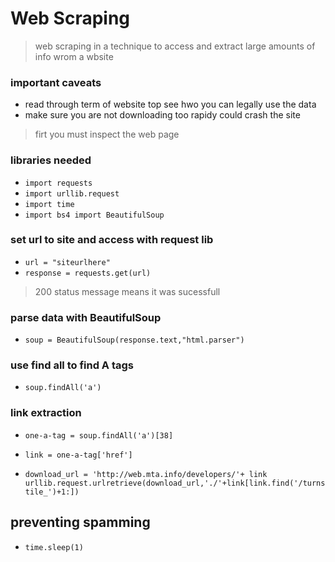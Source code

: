 # Web Scraping

> web scraping in a technique to access and extract large amounts of info wrom a wbsite

### important caveats
- read through term of website top see hwo you can legally use the data
- make sure you are not downloading too rapidy could crash the site

> firt you must inspect the web page


### libraries needed
- `import requests`
- `import urllib.request`
- `import time`
- `import bs4 import BeautifulSoup`

### set url to site and access with request lib
- `url = "siteurlhere"`
- `response = requests.get(url)`

> 200 status message means it was sucessfull

### parse data with BeautifulSoup
- `soup = BeautifulSoup(response.text,"html.parser")`

### use find all to find A tags
- `soup.findAll('a')`


### link extraction
- `one-a-tag = soup.findAll('a')[38]`
- `link = one-a-tag['href']`

- `download_url = 'http://web.mta.info/developers/'+ link
urllib.request.urlretrieve(download_url,'./'+link[link.find('/turnstile_')+1:])`

## preventing spamming
 - `time.sleep(1)`
